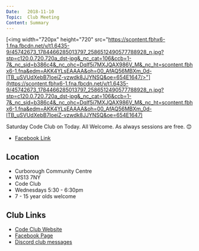```yaml
---
Date:   2018-11-10
Topic:  Club Meeting
Content: Summary
---
```

[<img width="720px" height="720" src="https://scontent.fbhx6-1.fna.fbcdn.net/v/t1.6435-9/45742673_1784466285013797_2586512490577788928_n.jpg?stp=c120.0.720.720a_dst-jpg&_nc_cat=106&ccb=1-7&_nc_sid=b386c4&_nc_ohc=Dqlf5i7MXJQAX986V_M&_nc_ht=scontent.fbhx6-1.fna&edm=AKK4YLsEAAAA&oh=00_AfAQ56MBXm_0d-lTB_uSVUdXebB7IoeiZ-vzwdk8JJYNSQ&oe=654E1647/>"](https://scontent.fbhx6-1.fna.fbcdn.net/v/t1.6435-9/45742673_1784466285013797_2586512490577788928_n.jpg?stp=c120.0.720.720a_dst-jpg&_nc_cat=106&ccb=1-7&_nc_sid=b386c4&_nc_ohc=Dqlf5i7MXJQAX986V_M&_nc_ht=scontent.fbhx6-1.fna&edm=AKK4YLsEAAAA&oh=00_AfAQ56MBXm_0d-lTB_uSVUdXebB7IoeiZ-vzwdk8JJYNSQ&oe=654E1647)

Saturday Code Club on Today.
All Welcome. As always sessions are free. 😊

* [Facebook Link](https://www.facebook.com/1481985248595237/posts/1784465568347202/)

## Location

* Curborough Community Centre
* WS13 7NY
* Code Club
* Wednesdays 5:30 - 6:30pm
* 7 - 15 year olds welcome

## Club Links

* [Code Club Website](https://lichfield-code-club.github.io/)
* [Facebook Page](https://www.facebook.com/LichfieldCoders)
* [Discord club messages](https://discord.gg/szz6xGK)
